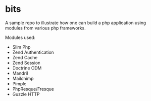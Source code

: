 bits
====
A sample repo to illustrate how one can build a php application using modules from various php frameworks.

Modules used:
 - Slim Php
 - Zend Authentication
 - Zend Cache
 - Zend Session
 - Doctrine ODM
 - Mandril
 - Mailchimp
 - Pimple
 - PhpResque/Fresque
 - Guzzle HTTP
